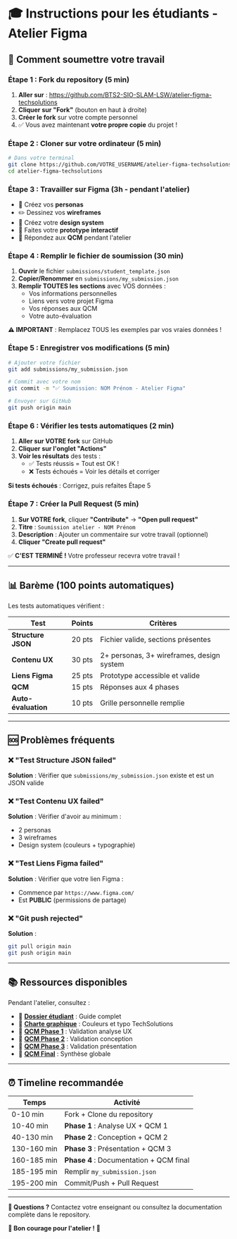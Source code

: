 # 🎓 Instructions pour les étudiants - Atelier Figma

## 🚀 Comment soumettre votre travail

### **Étape 1 : Fork du repository** (5 min)

1. **Aller sur** : https://github.com/BTS2-SIO-SLAM-LSW/atelier-figma-techsolutions
2. **Cliquer sur "Fork"** (bouton en haut à droite)
3. **Créer le fork** sur votre compte personnel
4. ✅ Vous avez maintenant **votre propre copie** du projet !

### **Étape 2 : Cloner sur votre ordinateur** (5 min)

```bash
# Dans votre terminal
git clone https://github.com/VOTRE_USERNAME/atelier-figma-techsolutions.git
cd atelier-figma-techsolutions
```

### **Étape 3 : Travailler sur Figma** (3h - pendant l'atelier)

- 🎨 Créez vos **personas**
- ✏️ Dessinez vos **wireframes**
- 🎯 Créez votre **design system**
- 🔗 Faites votre **prototype interactif**
- 📝 Répondez aux **QCM** pendant l'atelier

### **Étape 4 : Remplir le fichier de soumission** (30 min)

1. **Ouvrir** le fichier `submissions/student_template.json`
2. **Copier/Renommer** en `submissions/my_submission.json`
3. **Remplir TOUTES les sections** avec VOS données :
   - Vos informations personnelles
   - Liens vers votre projet Figma
   - Vos réponses aux QCM
   - Votre auto-évaluation

**⚠️ IMPORTANT** : Remplacez TOUS les exemples par vos vraies données !

### **Étape 5 : Enregistrer vos modifications** (5 min)

```bash
# Ajouter votre fichier
git add submissions/my_submission.json

# Commit avec votre nom
git commit -m "✅ Soumission: NOM Prénom - Atelier Figma"

# Envoyer sur GitHub
git push origin main
```

### **Étape 6 : Vérifier les tests automatiques** (2 min)

1. **Aller sur VOTRE fork** sur GitHub
2. **Cliquer sur l'onglet "Actions"**
3. **Voir les résultats** des tests :
   - ✅ Tests réussis = Tout est OK !
   - ❌ Tests échoués = Voir les détails et corriger

**Si tests échoués** : Corrigez, puis refaites Étape 5

### **Étape 7 : Créer la Pull Request** (5 min)

1. **Sur VOTRE fork**, cliquer **"Contribute"** → **"Open pull request"**
2. **Titre** : `Soumission atelier - NOM Prénom`
3. **Description** : Ajouter un commentaire sur votre travail (optionnel)
4. **Cliquer "Create pull request"**

✅ **C'EST TERMINÉ !** Votre professeur recevra votre travail !

---

## 📊 **Barème (100 points automatiques)**

Les tests automatiques vérifient :

| Test | Points | Critères |
|------|--------|----------|
| **Structure JSON** | 20 pts | Fichier valide, sections présentes |
| **Contenu UX** | 30 pts | 2+ personas, 3+ wireframes, design system |
| **Liens Figma** | 25 pts | Prototype accessible et valide |
| **QCM** | 15 pts | Réponses aux 4 phases |
| **Auto-évaluation** | 10 pts | Grille personnelle remplie |

---

## 🆘 **Problèmes fréquents**

### ❌ "Test Structure JSON failed"
**Solution** : Vérifier que `submissions/my_submission.json` existe et est un JSON valide

### ❌ "Test Contenu UX failed"  
**Solution** : Vérifier d'avoir au minimum :
- 2 personas
- 3 wireframes
- Design system (couleurs + typographie)

### ❌ "Test Liens Figma failed"
**Solution** : Vérifier que votre lien Figma :
- Commence par `https://www.figma.com/`
- Est **PUBLIC** (permissions de partage)

### ❌ "Git push rejected"
**Solution** : 
```bash
git pull origin main
git push origin main
```

---

## 📚 **Ressources disponibles**

Pendant l'atelier, consultez :

- 📖 **[Dossier étudiant](ressources/dossier_etudiant.md)** : Guide complet
- 🎨 **[Charte graphique](ressources/charte_graphique.md)** : Couleurs et typo TechSolutions
- 📝 **[QCM Phase 1](qcm/qcm_phase1_analyse_ux.md)** : Validation analyse UX
- 📝 **[QCM Phase 2](qcm/qcm_phase2_conception.md)** : Validation conception
- 📝 **[QCM Phase 3](qcm/qcm_phase3_presentation.md)** : Validation présentation
- 📝 **[QCM Final](qcm/qcm_final_synthese.md)** : Synthèse globale

---

## ⏰ **Timeline recommandée**

| Temps | Activité |
|-------|----------|
| 0-10 min | Fork + Clone du repository |
| 10-40 min | **Phase 1** : Analyse UX + QCM 1 |
| 40-130 min | **Phase 2** : Conception + QCM 2 |
| 130-160 min | **Phase 3** : Présentation + QCM 3 |
| 160-185 min | **Phase 4** : Documentation + QCM final |
| 185-195 min | Remplir `my_submission.json` |
| 195-200 min | Commit/Push + Pull Request |

---

**📧 Questions ?** Contactez votre enseignant ou consultez la documentation complète dans le repository.

**🎯 Bon courage pour l'atelier !** 🚀